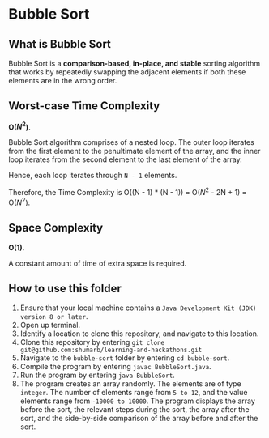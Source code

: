 # Bubble Sort

## What is Bubble Sort
Bubble Sort is a **comparison-based, in-place, and stable** sorting algorithm that works by repeatedly swapping the adjacent elements if both these elements are in the wrong order.

## Worst-case Time Complexity
**O($N^2$)**.

Bubble Sort algorithm comprises of a nested loop. The outer loop iterates from the first element to the penultimate element of the array, and the inner loop iterates from the second element to the last element of the array. 

Hence, each loop iterates through `N - 1` elements.

Therefore, the Time Complexity is O((N - 1) * (N - 1)) = O($N^2$ - 2N + 1) = O($N^2$).

## Space Complexity
**O(1)**.

A constant amount of time of extra space is required.

## How to use this folder
1. Ensure that your local machine contains a `Java Development Kit (JDK) version 8 or later`.
2. Open up terminal.
3. Identify a location to clone this repository, and navigate to this location.
4. Clone this repository by entering `git clone git@github.com:shumarb/learning-and-hackathons.git`
5. Navigate to the `bubble-sort` folder by entering `cd bubble-sort`.
6. Compile the program by entering `javac BubbleSort.java`.
7. Run the program by entering `java BubbleSort`.
8. The program creates an array randomly. The elements are of type `integer`. The number of elements range from `5 to 12`, and the value elements range from `-10000 to 10000`. The program displays the array before the sort, the relevant steps during the sort, the array after the sort, and the side-by-side comparison of the array before and after the sort.
